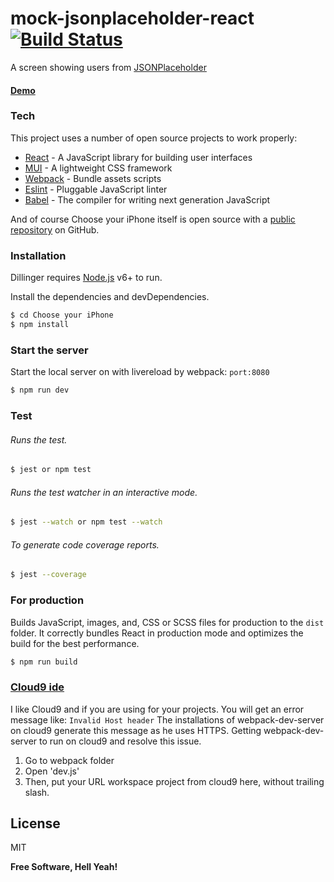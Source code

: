 # mock-jsonplaceholder-react [![Build Status](https://travis-ci.org/PyColors/micro-service.svg?branch=master)](https://travis-ci.org/PyColors/mock-jsonplaceholder-react)

A screen showing users from [JSONPlaceholder](https://jsonplaceholder.typicode.com/)
#### [Demo](http://i-contract-pycolors.c9users.io:8080/)
### Tech

This project uses a number of open source projects to work properly:

* [React] - A JavaScript library for building user interfaces
* [MUI] - A lightweight CSS framework 
* [Webpack] - Bundle assets scripts
* [Eslint] - Pluggable JavaScript linter
* [Babel] - The compiler for writing next generation JavaScript

And of course Choose your iPhone itself is open source with a [public repository][dill]
 on GitHub.

### Installation

Dillinger requires [Node.js](https://nodejs.org/) v6+ to run.

Install the dependencies and devDependencies.

```sh
$ cd Choose your iPhone
$ npm install
```

### Start the server

Start the local server on with livereload by webpack: `port:8080`

```sh
$ npm run dev
```

### Test

###### Runs the test.

```sh
$ jest or npm test
```

###### Runs the test watcher in an interactive mode.

```sh
$ jest --watch or npm test --watch
```

###### To generate code coverage reports.

```sh
$ jest --coverage
```

### For production

Builds JavaScript, images, and, CSS or SCSS files for production to the `dist` folder.
It correctly bundles React in production mode and optimizes the build for the best performance.

```sh
$ npm run build
```
 
### [Cloud9 ide](https://ide.c9.io)
I like Cloud9 and if you are using for your projects. You will get an error message like:  ```Invalid Host header```
The installations of webpack-dev-server on cloud9 generate this message as he uses HTTPS.
Getting webpack-dev-server to run on cloud9 and resolve this issue.
1. Go to webpack folder
2. Open 'dev.js'
3. Then, put your URL workspace project from cloud9 here, without trailing slash.

License
----

MIT

**Free Software, Hell Yeah!**

[//]: # 
   [dill]: <https://github.com/PyColors/micro-service>
   [git-repo-url]: <https://github.com/PyColors/choose-your-iPhone>
   [React]: <https://github.com/facebook/react>
   [MUI]: <https://github.com/muicss/mui>
   [Webpack]: <https://github.com/webpack/webpack>
   [Eslint]: <https://eslint.org/>
   [Babel]: <https://babeljs.io/>
   
  
